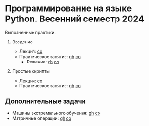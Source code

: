 # Программирование на языке Python. Весенний семестр 2024

Выполненные практики.

1. Введение

    * Лекция:
      [co](https://colab.research.google.com/github/true-grue/kispython/blob/main/lect1.ipynb)
    * Практическое занятие:
      [gh](https://github.com/true-grue/kispython/blob/main/pract1.ipynb)
      [co](https://colab.research.google.com/github/true-grue/kispython/blob/main/pract1.ipynb)
        * Решение:
          [gh](https://github.com/Gribbirg/python-practice/blob/main/myworks/practice/pract1/sol1.ipynb)
          [co](https://colab.research.google.com/github/Gribbirg/python-practice/blob/main/myworks/practice/pract1/sol1.ipynb)

2. Простые скрипты

    * Лекция:
      [co](https://colab.research.google.com/github/true-grue/kispython/blob/main/lect2.ipynb)
    * Практическое занятие:
      [gh](https://github.com/true-grue/kispython/blob/main/pract2.ipynb)
      [co](https://colab.research.google.com/github/true-grue/kispython/blob/main/pract2.ipynb)

## Дополнительные задачи

* Машины экстремального обучения:
  [gh](https://github.com/true-grue/kispython/blob/main/contrib/elm.ipynb)
  [co](https://colab.research.google.com/github/true-grue/kispython/blob/main/contrib/elm.ipynb)
* Матричные операции:
  [gh](https://github.com/true-grue/kispython/blob/main/contrib/matrices.ipynb)
  [co](https://colab.research.google.com/github/true-grue/kispython/blob/main/contrib/matrices.ipynb)
